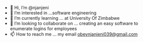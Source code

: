 - 👋 Hi, I’m @njanjeni 
- 👀 I’m interested in ...software engineering
- 🌱 I’m currently learning ... at University Of Zimbabwe
- 💞️ I’m looking to collaborate on ... creating an easy software to enumerate logins for employees
- 📫 How to reach me ... my email obeynjanjeni039@gmail.com

<!---
njanjeni/njanjeni is a ✨ special ✨ repository because its `README.md` (this file) appears on your GitHub profile.
You can click the Preview link to take a look at your changes.
--->
